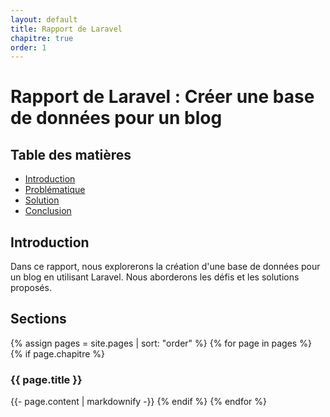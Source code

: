 ```yaml
---
layout: default
title: Rapport de Laravel
chapitre: true
order: 1
---
```


# Rapport de Laravel : Créer une base de données pour un blog

## Table des matières
- [Introduction](introduction.md)
- [Problématique](problematique.md)
- [Solution](solution.md)
- [Conclusion](conclusion.md)

## Introduction
Dans ce rapport, nous explorerons la création d'une base de données pour un blog en utilisant Laravel. Nous aborderons les défis et les solutions proposés.

## Sections
{% assign pages = site.pages | sort: "order" %}
{% for page in pages %}
  {% if page.chapitre %}
    <h3>{{ page.title }}</h3>
    {{- page.content | markdownify -}} 
  {% endif %}
{% endfor %}
